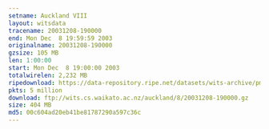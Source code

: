 ```yaml
---
setname: Auckland VIII
layout: witsdata
tracename: 20031208-190000
end: Mon Dec  8 19:59:59 2003
originalname: 20031208-190000
gzsize: 105 MB
len: 1:00:00
start: Mon Dec  8 19:00:00 2003
totalwirelen: 2,232 MB
ripedownload: https://data-repository.ripe.net/datasets/wits-archive/pma/long/auck/8//20031208-190000.gz
pkts: 5 million
download: ftp://wits.cs.waikato.ac.nz/auckland/8/20031208-190000.gz
size: 404 MB
md5: 00c604ad20eb41be81787290a597c36c
---
```

